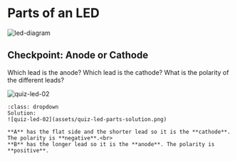 # Parts of an LED

![led-diagram](assets/led-diagram.png)

## Checkpoint: Anode or Cathode

Which lead is the anode? Which lead is the cathode? What is the polarity of the different leads?

![quiz-led-02](assets/quiz-led-parts.png)


```{admonition} Click here to reveal the solutions.
:class: dropdown
Solution:
![quiz-led-02](assets/quiz-led-parts-solution.png)

**A** has the flat side and the shorter lead so it is the **cathode**. The polarity is **negative**.<br>
**B** has the longer lead so it is the **anode**. The polarity is **positive**. 


```